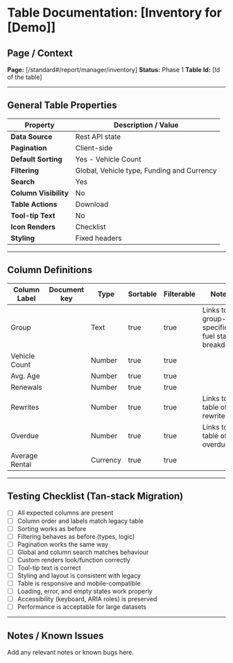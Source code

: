 # Table Documentation: [Inventory for [Demo]]

## Page / Context
**Page:** [/standard#/report/manager/inventory]
**Status:** Phase 1
**Table Id:** [Id of the table]

---

## General Table Properties

| Property             | Description / Value |
|----------------------|---------------------|
| **Data Source**      | Rest API state |
| **Pagination**       | Client-side |
| **Default Sorting**  | Yes - Vehicle Count |
| **Filtering**        | Global, Vehicle type, Funding and Currency |
| **Search**           | Yes |
| **Column Visibility**| No |
| **Table Actions**    | Download |
| **Tool-tip Text**    | No |
| **Icon Renders**     | Checklist |
| **Styling**          | Fixed headers |

---

## Column Definitions

| Column Label      | Document key | Type    | Sortable | Filterable | Notes                                                         |
|-------------------|--------------|---------|----------|------------|---------------------------------------------------------------|
| Group             |              | Text    | true     | true       | Links to group-specific fuel stats breakdown                  |
| Vehicle Count     |              | Number  | true     | true       |                                                               |
| Avg. Age          |              | Number  | true     | true       |                                                               |
| Renewals          |              | Number  | true     | true       |                                                               |
| Rewrites          |              | Number  | true     | true       | Links to table of rewrites                                    |
| Overdue           |              | Number  | true     | true       | Links to table of overdue                                     |
| Average Rental    |              | Currency| true     | true       |                                                               |

---

## Testing Checklist (Tan-stack Migration)

- [ ] All expected columns are present
- [ ] Column order and labels match legacy table
- [ ] Sorting works as before
- [ ] Filtering behaves as before (types, logic)
- [ ] Pagination works the same way
- [ ] Global and column search matches behaviour
- [ ] Custom renders look/function correctly
- [ ] Tool-tip text is correct
- [ ] Styling and layout is consistent with legacy
- [ ] Table is responsive and mobile-compatible
- [ ] Loading, error, and empty states work properly
- [ ] Accessibility (keyboard, ARIA roles) is preserved
- [ ] Performance is acceptable for large datasets

---

## Notes / Known Issues

Add any relevant notes or known bugs here.
